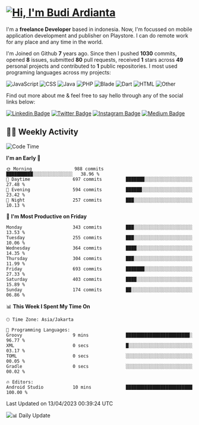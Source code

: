 # [![Hi, I'm Budi Ardianta](https://readme-typing-svg.herokuapp.com?size=24&vCenter=true&lines=%F0%9F%91%8B+Hi%2C+I'm+Budi+Ardianta+;%F0%9F%92%BB+Android+And+Web+Developer+)](https://git.io/typing-svg)

I'm a **freelance Developer** based in indonesia. Now, I'm focussed on mobile application development and publisher on Playstore. I can do remote work for any place and any time in the world.

I'm Joined on Github **7** years ago. Since then I pushed **1030** commits, opened **8** issues, submitted **80** pull requests, received **1** stars across **49** personal projects and contributed to **1** public repositories.
I most used programing languages across my projects:

![JavaScript](https://img.shields.io/badge/-JavaScript-%23f1e05a?style=flat&logo=JavaScript&logoColor=white)
![CSS](https://img.shields.io/badge/-CSS-%23563d7c?style=flat&logo=CSS&logoColor=white)
![Java](https://img.shields.io/badge/-Java-%23b07219?style=flat&logo=Java&logoColor=white)
![PHP](https://img.shields.io/badge/-PHP-%234F5D95?style=flat&logo=PHP&logoColor=white)
![Blade](https://img.shields.io/badge/-Blade-%23f7523f?style=flat&logo=Blade&logoColor=white)
![Dart](https://img.shields.io/badge/-Dart-%2300B4AB?style=flat&logo=Dart&logoColor=white)
![HTML](https://img.shields.io/badge/-HTML-%23e34c26?style=flat&logo=HTML&logoColor=white)
![Other](https://img.shields.io/badge/-Other-%23ededed?style=flat&logo=Other&logoColor=white)

Find out more about me & feel free to say hello through any of the social links below:

[![Linkedin Badge](https://img.shields.io/badge/-budiardianata-blue?style=flat&logo=Linkedin&logoColor=white&link=https://www.linkedin.com/in/budiardianata/)](https://www.linkedin.com/in/budiardianata/)
[![Twitter Badge](https://img.shields.io/badge/-budiardianata-%231DA1F2.svg?style=flat&logo=twitter&logoColor=white&link=https://www.twitter.com/budiardianata)](https://www.linkedin.com/in/budiardianata/)
[![Instagram Badge](https://img.shields.io/badge/-budiardianata-purple?style=flat&logo=instagram&logoColor=white&link=https://instagram.com/budiardianata/)](https://instagram.com/budiardianata)
[![Medium Badge](https://img.shields.io/badge/-@budiardianata-%2312100E.svg?style=flat&logo=Medium&logoColor=white&link=https://medium.com/@budiardianata/)](https://medium.com/@budiardianata)

## 👨‍💻 Weekly Activity
<!--START_SECTION:waka-->
![Code Time](http://img.shields.io/badge/Code%20Time-1%2C641%20hrs%2022%20mins-blue)

**I'm an Early 🐤** 

```text
🌞 Morning                988 commits         ██████████░░░░░░░░░░░░░░░   38.96 % 
🌆 Daytime                697 commits         ███████░░░░░░░░░░░░░░░░░░   27.48 % 
🌃 Evening                594 commits         ██████░░░░░░░░░░░░░░░░░░░   23.42 % 
🌙 Night                  257 commits         ███░░░░░░░░░░░░░░░░░░░░░░   10.13 % 
```
📅 **I'm Most Productive on Friday** 

```text
Monday                   343 commits         ███░░░░░░░░░░░░░░░░░░░░░░   13.53 % 
Tuesday                  255 commits         ███░░░░░░░░░░░░░░░░░░░░░░   10.06 % 
Wednesday                364 commits         ████░░░░░░░░░░░░░░░░░░░░░   14.35 % 
Thursday                 304 commits         ███░░░░░░░░░░░░░░░░░░░░░░   11.99 % 
Friday                   693 commits         ███████░░░░░░░░░░░░░░░░░░   27.33 % 
Saturday                 403 commits         ████░░░░░░░░░░░░░░░░░░░░░   15.89 % 
Sunday                   174 commits         ██░░░░░░░░░░░░░░░░░░░░░░░   06.86 % 
```


📊 **This Week I Spent My Time On** 

```text
🕑︎ Time Zone: Asia/Jakarta

💬 Programming Languages: 
Groovy                   9 mins              ████████████████████████░   96.77 % 
XML                      0 secs              █░░░░░░░░░░░░░░░░░░░░░░░░   03.17 % 
TOML                     0 secs              ░░░░░░░░░░░░░░░░░░░░░░░░░   00.05 % 
Gradle                   0 secs              ░░░░░░░░░░░░░░░░░░░░░░░░░   00.02 % 

🔥 Editors: 
Android Studio           10 mins             █████████████████████████   100.00 % 
```


 Last Updated on 13/04/2023 00:39:24 UTC
<!--END_SECTION:waka-->

![📊 Daily Update](https://github.com/budiardianata/budiardianata/actions/workflows/update-activity.yml/badge.svg)
